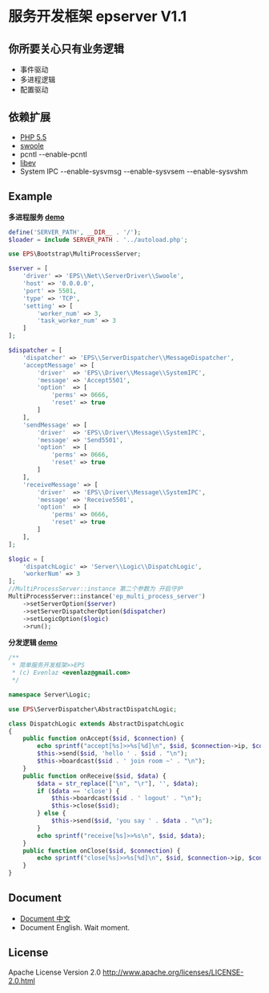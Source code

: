 服务开发框架 epserver V1.1
=====
你所要关心只有业务逻辑
-----
* 事件驱动
* 多进程逻辑
* 配置驱动

依赖扩展
-----
* [PHP 5.5](http://php.net)
* [swoole](https://github.com/matyhtf/swoole)
* pcntl --enable-pcntl
* [libev](https://github.com/ewenlaz/php-libev)
* System IPC --enable-sysvmsg --enable-sysvsem --enable-sysvshm


Example
-----

__多进程服务 [demo](https://github.com/ewenlaz/epserver/blob/master/epserver_demo/multi_process_server.php)__
```php
define('SERVER_PATH', __DIR__ . '/');
$loader = include SERVER_PATH . '../autoload.php';

use EPS\Bootstrap\MultiProcessServer;

$server = [
    'driver' => 'EPS\\Net\\ServerDriver\\Swoole',
    'host' => '0.0.0.0',
    'port' => 5501,
    'type' => 'TCP',
    'setting' => [
        'worker_num' => 3,
        'task_worker_num' => 3
    ]
];

$dispatcher = [
    'dispatcher' => 'EPS\\ServerDispatcher\\MessageDispatcher',
    'acceptMessage' => [
        'driver'  => 'EPS\\Driver\\Message\\SystemIPC',
        'message' => 'Accept5501',
        'option'  => [
            'perms' => 0666,
            'reset' => true
        ]
    ],
    'sendMessage' => [
        'driver'  => 'EPS\\Driver\\Message\\SystemIPC',
        'message' => 'Send5501',
        'option'  => [
            'perms' => 0666,
            'reset' => true
        ]
    ],
    'receiveMessage' => [
        'driver'  => 'EPS\\Driver\\Message\\SystemIPC',
        'message' => 'Receive5501',
        'option'  => [
            'perms' => 0666,
            'reset' => true
        ]
    ],
];

$logic = [
    'dispatchLogic' => 'Server\\Logic\\DispatchLogic',
    'workerNum' => 3
];
//MultiProcessServer::instance 第二个参数为 开启守护
MultiProcessServer::instance('ep_multi_process_server')
    ->setServerOption($server)
    ->setServerDispatcherOption($dispatcher)
    ->setLogicOption($logic)
    ->run();
```

__分发逻辑 [demo](https://github.com/ewenlaz/epserver/blob/master/epserver_demo/src/Logic/DispatchLogic.php)__
```php
/**
 * 简单服务开发框架>>EPS
 * (c) Evenlaz <evenlaz@gmail.com>
 */

namespace Server\Logic;

use EPS\ServerDispatcher\AbstractDispatchLogic;

class DispatchLogic extends AbstractDispatchLogic
{
    public function onAccept($sid, $connection) {
        echo sprintf("accept[%s]>>%s[%d]\n", $sid, $connection->ip, $connection->port);
        $this->send($sid, 'hello ' . $sid . "\n");
        $this->boardcast($sid . ' join room ~' . "\n");
    }
    public function onReceive($sid, $data) {
        $data = str_replace(["\n", "\r"], '', $data);
        if ($data == 'close') {
            $this->boardcast($sid . ' logout' . "\n");
            $this->close($sid);
        } else {
            $this->send($sid, 'you say ' . $data . "\n");
        }
        echo sprintf("receive[%s]>>%s\n", $sid, $data);
    }
    public function onClose($sid, $connection) {
        echo sprintf("close[%s]>>%s[%d]\n", $sid, $connection->ip, $connection->port);
    }
}
```

Document
----
* [Document 中文]()
* Document English. Wait moment.

License
-----
Apache License Version 2.0 <http://www.apache.org/licenses/LICENSE-2.0.html>